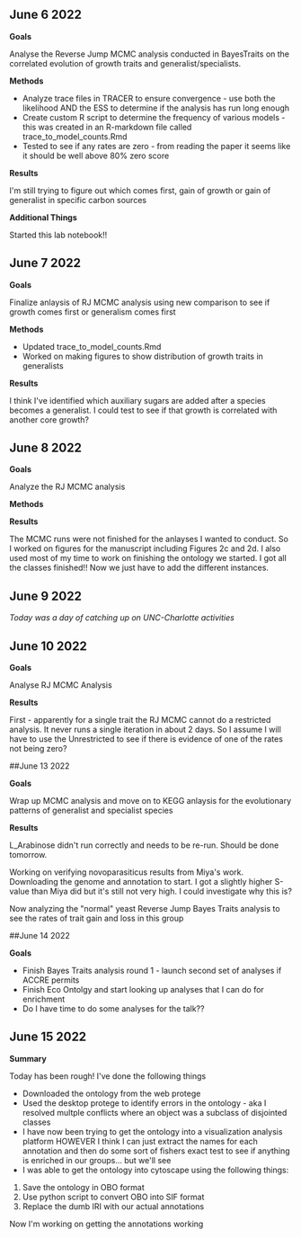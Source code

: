 ## June 6 2022

__Goals__ 

Analyse the Reverse Jump MCMC analysis conducted in BayesTraits on the correlated evolution of growth traits and generalist/specialists.

__Methods__ 

- Analyze trace files in TRACER to ensure convergence - use both the likelihood AND the ESS to determine if the analysis has run long enough
- Create custom R script to determine the frequency of various models - this was created in an R-markdown file called trace_to_model_counts.Rmd 
- Tested to see if any rates are zero - from reading the paper it seems like it should be well above 80% zero score

__Results__ 

I'm still trying to figure out which comes first, gain of growth or gain of generalist in specific carbon sources


__Additional Things__

Started this lab notebook!! 


## June 7 2022

__Goals__ 

Finalize anlaysis of RJ MCMC analysis using new comparison to see if growth comes first or generalism comes first

__Methods__

- Updated trace_to_model_counts.Rmd
- Worked on making figures to show distribution of growth traits in generalists 

__Results__ 

I think I've identified which auxiliary sugars are added after a species becomes a generalist. I could test to see if that growth is correlated with another core growth?


## June 8 2022

__Goals__ 

Analyze the RJ MCMC analysis 

__Methods__

__Results__

The MCMC runs were not finished for the anlayses I wanted to conduct. So I worked on figures for the manuscript including Figures 2c and 2d. I also used most of my time to work on finishing the ontology we started. I got all the classes finished!! Now we just have to add the different instances.

## June 9 2022

_Today was a day of catching up on UNC-Charlotte activities_


## June 10 2022

__Goals__

Analyse RJ MCMC Analysis

__Results__

First - apparently for a single trait the RJ MCMC cannot do a restricted analysis. It never runs a single iteration in about 2 days. So I assume I will have to use the Unrestricted to see if there is evidence of one of the rates not being zero?

##June 13 2022

__Goals__

Wrap up MCMC analysis and move on to KEGG anlaysis for the evolutionary patterns of generalist and specialist species

__Results__

L_Arabinose didn't run correctly and needs to be re-run. Should be done tomorrow. 

Working on verifying novoparasiticus results from Miya's work. Downloading the genome and annotation to start. I got a slightly higher S-value than Miya did but it's still not very high. I could investigate why this is?

Now analyzing the "normal" yeast Reverse Jump Bayes Traits analysis to see the rates of trait gain and loss in this group


##June 14 2022

__Goals__
- Finish Bayes Traits analysis round 1 - launch second set of analyses if ACCRE permits
- Finish Eco Ontolgy and start looking up analyses that I can do for enrichment
- Do I have time to do some analyses for the talk??

## June 15 2022

__Summary__

Today has been rough! I've done the following things
- Downloaded the ontology from the web protege 
- Used the desktop protege to identify errors in the ontology - aka I resolved multple conflicts where an object was a subclass of disjointed classes
- I have now been trying to get the ontology into a visualization analysis platform HOWEVER I think I can just extract the names for each annotation and then do some sort of fishers exact test to see if anything is enriched in our groups... but we'll see
- I was able to get the ontology into cytoscape using the following things:
1. Save the ontology in OBO format
2. Use python script to convert OBO into SIF format
3. Replace the dumb IRI with our actual annotations

Now I'm working on getting the annotations working
